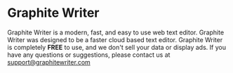 # Graphite Writer
Graphite Writer is a modern, fast, and easy to use web text editor. Graphite Writer was designed to be a faster cloud based text editor. Graphite Writer is completely **FREE** to use, and we don't sell your data or display ads. If you have any questions or suggestions, please contact us at [support@graphitewriter.com](support@graphitewriter.com)

